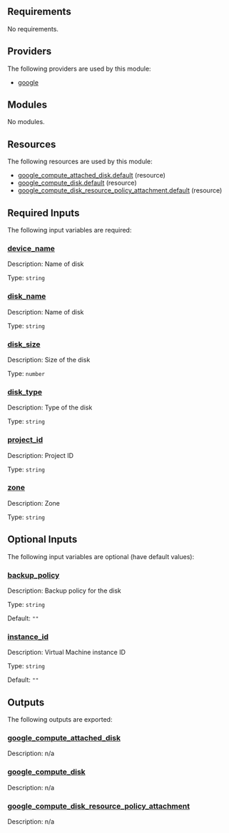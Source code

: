 ## Requirements

No requirements.

## Providers

The following providers are used by this module:

- <a name="provider_google"></a> [google](#provider\_google)

## Modules

No modules.

## Resources

The following resources are used by this module:

- [google_compute_attached_disk.default](https://registry.terraform.io/providers/hashicorp/google/latest/docs/resources/compute_attached_disk) (resource)
- [google_compute_disk.default](https://registry.terraform.io/providers/hashicorp/google/latest/docs/resources/compute_disk) (resource)
- [google_compute_disk_resource_policy_attachment.default](https://registry.terraform.io/providers/hashicorp/google/latest/docs/resources/compute_disk_resource_policy_attachment) (resource)

## Required Inputs

The following input variables are required:

### <a name="input_device_name"></a> [device\_name](#input\_device\_name)

Description: Name of disk

Type: `string`

### <a name="input_disk_name"></a> [disk\_name](#input\_disk\_name)

Description: Name of disk

Type: `string`

### <a name="input_disk_size"></a> [disk\_size](#input\_disk\_size)

Description: Size of the disk

Type: `number`

### <a name="input_disk_type"></a> [disk\_type](#input\_disk\_type)

Description: Type of the disk

Type: `string`

### <a name="input_project_id"></a> [project\_id](#input\_project\_id)

Description: Project ID

Type: `string`

### <a name="input_zone"></a> [zone](#input\_zone)

Description: Zone

Type: `string`

## Optional Inputs

The following input variables are optional (have default values):

### <a name="input_backup_policy"></a> [backup\_policy](#input\_backup\_policy)

Description: Backup policy for the disk

Type: `string`

Default: `""`

### <a name="input_instance_id"></a> [instance\_id](#input\_instance\_id)

Description: Virtual Machine instance ID

Type: `string`

Default: `""`

## Outputs

The following outputs are exported:

### <a name="output_google_compute_attached_disk"></a> [google\_compute\_attached\_disk](#output\_google\_compute\_attached\_disk)

Description: n/a

### <a name="output_google_compute_disk"></a> [google\_compute\_disk](#output\_google\_compute\_disk)

Description: n/a

### <a name="output_google_compute_disk_resource_policy_attachment"></a> [google\_compute\_disk\_resource\_policy\_attachment](#output\_google\_compute\_disk\_resource\_policy\_attachment)

Description: n/a
